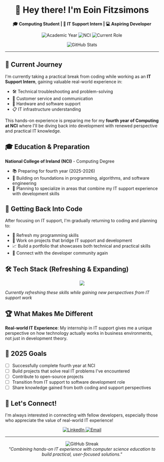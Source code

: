 <div align="center">
  
  # 👋 Hey there! I'm Eoin Fitzsimons
  
  <p>
    <strong>🎓 Computing Student | 🔧 IT Support Intern | 💻 Aspiring Developer</strong>
  </p>
  
  <p>
    <img src="https://img.shields.io/badge/Year-Preparing%20for%204th%20Year-blue?style=for-the-badge" alt="Academic Year"/>
    <img src="https://img.shields.io/badge/Institution-NCI-green?style=for-the-badge" alt="NCI"/>
    <img src="https://img.shields.io/badge/Status-IT%20Support%20Intern-orange?style=for-the-badge" alt="Current Role"/>
  </p>
  <img src="https://github-readme-stats.vercel.app/api?username=EoinFitzsimons&show_icons=true&theme=tokyonight&count_private=true" alt="GitHub Stats"/>
</div>

---

## 🎯 Current Journey

I'm currently taking a practical break from coding while working as an **IT Support Intern**, gaining valuable real-world experience in:
- 🛠️ Technical troubleshooting and problem-solving
- 👥 Customer service and communication
- 🔧 Hardware and software support
- 📋 IT infrastructure understanding

This hands-on experience is preparing me for my **fourth year of Computing at NCI** where I'll be diving back into development with renewed perspective and practical IT knowledge.

## 🎓 Education & Preparation

**National College of Ireland (NCI)** - Computing Degree
- 📚 Preparing for fourth year (2025-2026)
- 🧠 Building on foundations in programming, algorithms, and software engineering
- 🎯 Planning to specialize in areas that combine my IT support experience with development skills

## 🔄 Getting Back Into Code

After focusing on IT support, I'm gradually returning to coding and planning to:
- 🔄 Refresh my programming skills
- 🚀 Work on projects that bridge IT support and development
- 📈 Build a portfolio that showcases both technical and practical skills
- 🤝 Connect with the developer community again

## 🛠️ Tech Stack (Refreshing & Expanding)

<div align="center">
  <img src="https://skillicons.dev/icons?i=html,css,js,python,java,git,vscode,windows,linux" />
</div>

*Currently refreshing these skills while gaining new perspectives from IT support work*

## 🏆 What Makes Me Different

**Real-world IT Experience**: My internship in IT support gives me a unique perspective on how technology actually works in business environments, not just in development theory.

## 🎯 2025 Goals

- [ ] Successfully complete fourth year at NCI
- [ ] Build projects that solve real IT problems I've encountered
- [ ] Contribute to open-source projects
- [ ] Transition from IT support to software development role
- [ ] Share knowledge gained from both coding and support perspectives

## 🤝 Let's Connect!

I'm always interested in connecting with fellow developers, especially those who appreciate the value of real-world IT experience!

<div align="center">
  <a href="https://www.linkedin.com/in/eoin-fitzsimons/">
    <img src="https://img.shields.io/badge/LinkedIn-0077B5?style=for-the-badge&logo=linkedin&logoColor=white" alt="LinkedIn"/>
  </a>
  <a href="mailto:eoin.fitzsimons@email.com">
    <img src="https://img.shields.io/badge/Email-D14836?style=for-the-badge&logo=gmail&logoColor=white" alt="Email"/>
  </a>
</div>

---

<div align="center">
  <img src="https://github-readme-streak-stats.herokuapp.com/?user=EoinFitzsimons&theme=tokyonight" alt="GitHub Streak"/>
</div>

<div align="center">
  <i>"Combining hands-on IT experience with computer science education to build practical, user-focused solutions."</i>
</div>
